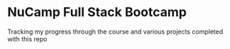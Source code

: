 # NuCamp Full Stack Bootcamp

Tracking my progress through the course and various projects completed with this repo
